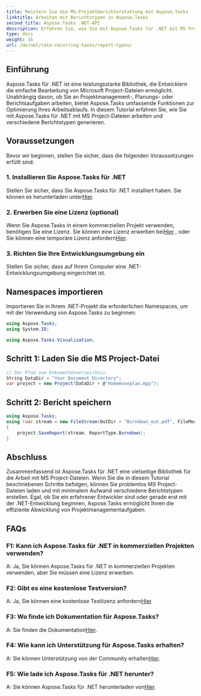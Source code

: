 ```yaml
---
title: Meistern Sie die MS-Projektberichterstattung mit Aspose.Tasks
linktitle: Arbeiten mit Berichtstypen in Aspose.Tasks
second_title: Aspose.Tasks .NET-API
description: Erfahren Sie, wie Sie mit Aspose.Tasks für .NET mit MS Project-Dateien arbeiten. Erstellen Sie mühelos verschiedene Berichtstypen.
type: docs
weight: 16
url: /de/net/rate-recurring-tasks/report-types/
---
```

## Einführung
Aspose.Tasks für .NET ist eine leistungsstarke Bibliothek, die Entwicklern die einfache Bearbeitung von Microsoft Project-Dateien ermöglicht. Unabhängig davon, ob Sie an Projektmanagement-, Planungs- oder Berichtsaufgaben arbeiten, bietet Aspose.Tasks umfassende Funktionen zur Optimierung Ihres Arbeitsablaufs. In diesem Tutorial erfahren Sie, wie Sie mit Aspose.Tasks für .NET mit MS Project-Dateien arbeiten und verschiedene Berichtstypen generieren.
## Voraussetzungen
Bevor wir beginnen, stellen Sie sicher, dass die folgenden Voraussetzungen erfüllt sind:
### 1. Installieren Sie Aspose.Tasks für .NET
Stellen Sie sicher, dass Sie Aspose.Tasks für .NET installiert haben. Sie können es herunterladen unter[Hier](https://releases.aspose.com/tasks/net/).
### 2. Erwerben Sie eine Lizenz (optional)
 Wenn Sie Aspose.Tasks in einem kommerziellen Projekt verwenden, benötigen Sie eine Lizenz. Sie können eine Lizenz erwerben bei[Hier](https://purchase.aspose.com/buy) , oder Sie können eine temporäre Lizenz anfordern[Hier](https://purchase.aspose.com/temporary-license/).
### 3. Richten Sie Ihre Entwicklungsumgebung ein
Stellen Sie sicher, dass auf Ihrem Computer eine .NET-Entwicklungsumgebung eingerichtet ist.

## Namespaces importieren
Importieren Sie in Ihrem .NET-Projekt die erforderlichen Namespaces, um mit der Verwendung von Aspose.Tasks zu beginnen:
```csharp
using Aspose.Tasks;
using System.IO;

using Aspose.Tasks.Visualization;
```

## Schritt 1: Laden Sie die MS Project-Datei
```csharp
// Der Pfad zum Dokumentenverzeichnis.
String DataDir = "Your Document Directory";
var project = new Project(DataDir + @"Homemoveplan.mpp");
```
## Schritt 2: Bericht speichern
```csharp
using Aspose.Tasks;
using (var stream = new FileStream(OutDir + "Burndown_out.pdf", FileMode.Create))
{
    project.SaveReport(stream, ReportType.Burndown);
}
```

## Abschluss
Zusammenfassend ist Aspose.Tasks für .NET eine vielseitige Bibliothek für die Arbeit mit MS Project-Dateien. Wenn Sie die in diesem Tutorial beschriebenen Schritte befolgen, können Sie problemlos MS Project-Dateien laden und mit minimalem Aufwand verschiedene Berichtstypen erstellen. Egal, ob Sie ein erfahrener Entwickler sind oder gerade erst mit der .NET-Entwicklung beginnen, Aspose.Tasks ermöglicht Ihnen die effiziente Abwicklung von Projektmanagementaufgaben.
## FAQs
### F1: Kann ich Aspose.Tasks für .NET in kommerziellen Projekten verwenden?
A: Ja, Sie können Aspose.Tasks für .NET in kommerziellen Projekten verwenden, aber Sie müssen eine Lizenz erwerben.
### F2: Gibt es eine kostenlose Testversion?
 A: Ja, Sie können eine kostenlose Testlizenz anfordern[Hier](https://releases.aspose.com/tasks/net/).
### F3: Wo finde ich Dokumentation für Aspose.Tasks?
 A: Sie finden die Dokumentation[Hier](https://reference.aspose.com/tasks/net/).
### F4: Wie kann ich Unterstützung für Aspose.Tasks erhalten?
 A: Sie können Unterstützung von der Community erhalten[Hier](https://forum.aspose.com/c/tasks/15).
### F5: Wie lade ich Aspose.Tasks für .NET herunter?
 A: Sie können Aspose.Tasks für .NET herunterladen von[Hier](https://releases.aspose.com/tasks/net/).